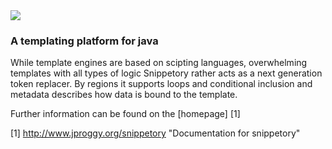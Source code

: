 <img src="http://www.jproggy.org/img/snippetorytx60.png" />

### A templating platform for java

While template engines are based on scipting languages, overwhelming templates with all types of logic Snippetory rather acts as a next generation token replacer. By regions it supports loops and conditional inclusion and metadata describes how data is bound to the template.

Further information can be found on the [homepage] [1]

[1] http://www.jproggy.org/snippetory "Documentation for snippetory"
